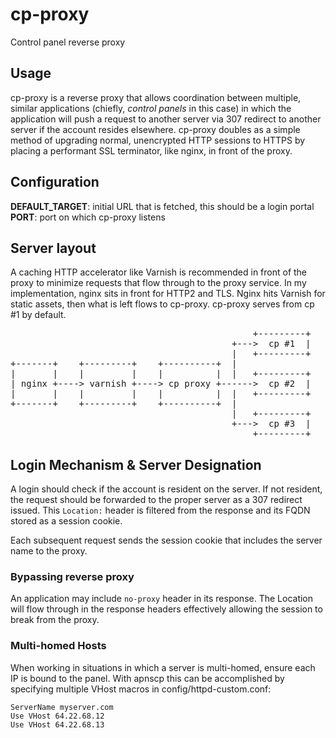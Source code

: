 # cp-proxy
Control panel reverse proxy

## Usage
cp-proxy is a reverse proxy that allows coordination between multiple, similar applications (chiefly, *control panels* in this case) in which the application will push a request to another server via 307 redirect to another server if the account resides elsewhere. cp-proxy doubles as a simple method of upgrading normal, unencrypted HTTP sessions to HTTPS by placing a performant SSL terminator, like nginx, in front of the proxy.

## Configuration
**DEFAULT_TARGET**: initial URL that is fetched, this should be a login portal<br/>
**PORT**: port on which cp-proxy listens

## Server layout
A caching HTTP accelerator like Varnish is recommended in front of the proxy to minimize requests that flow through to the proxy service. In my implementation, nginx sits in front for HTTP2 and TLS. Nginx hits Varnish for static assets, then what is left flows to cp-proxy. cp-proxy serves from cp #1 by default.

<pre>                                              +---------+
                                          +--->  cp #1  |
                                          |   +---------+
+-------+    +---------+    +----------+  |
|       |    |         |    |          |  |   +---------+
| nginx +----> varnish +----> cp proxy +------>  cp #2  |
|       |    |         |    |          |  |   +---------+
+-------+    +---------+    +----------+  |
                                          |   +---------+
                                          +--->  cp #3  |
                                              +---------+</pre>

## Login Mechanism & Server Designation
A login should check if the account is resident on the server. If not resident, the request should be forwarded to the proper server as a 307 redirect issued. This `Location:` header is filtered from the response and its FQDN stored as a session cookie.

Each subsequent request sends the session cookie that includes the server name to the proxy.

### Bypassing reverse proxy
An application may include `no-proxy` header in its response. The Location will flow through in the response headers effectively allowing the session to break from the proxy. 

### Multi-homed Hosts
When working in situations in which a server is multi-homed, ensure each IP is bound to the panel. With apnscp this can be accomplished by specifying multiple VHost macros in config/httpd-custom.conf:
```
ServerName myserver.com
Use VHost 64.22.68.12
Use VHost 64.22.68.13
```
